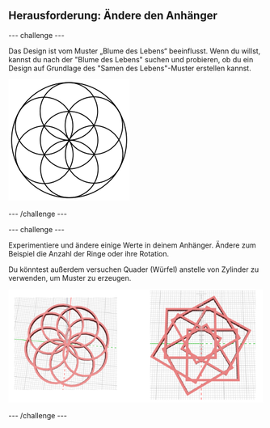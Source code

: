 ## Herausforderung: Ändere den Anhänger

--- challenge ---

Das Design ist vom Muster „Blume des Lebens“ beeinflusst. Wenn du willst, kannst du nach der "Blume des Lebens" suchen und probieren, ob du ein Design auf Grundlage des "Samen des Lebens"-Muster erstellen kannst.

![Screenshot](images/pendant-seed-of-life.png)

--- /challenge ---

--- challenge ---

Experimentiere und ändere einige Werte in deinem Anhänger. Ändere zum Beispiel die Anzahl der Ringe oder ihre Rotation.

Du könntest außerdem versuchen Quader (Würfel) anstelle von Zylinder zu verwenden, um Muster zu erzeugen.

![Screenshot](images/pendant-challenge.png)

--- /challenge ---

